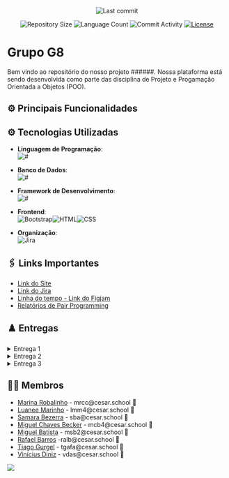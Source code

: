 <p align="center">
  <img
    src="https://img.shields.io/github/last-commit/ticogafa/projetos3"
    alt="Last commit"
  />
</p>

<p align="center">
  <img
    src="https://img.shields.io/github/repo-size/ticogafa/projetos3"
    alt="Repository Size"
  />
  <img
    src="https://img.shields.io/github/languages/count/ticogafa/projetos3"
    alt="Language Count"
  />
  <img
    src="https://img.shields.io/github/commit-activity/t/ticogafa/projetos3"
    alt="Commit Activity"
  />
  <a href="LICENSE"
    ><img
      src="https://img.shields.io/github/license/ticogafa/projetos3"
      alt="License"
  /></a>
</p>

# Grupo G8

Bem vindo ao repositório do nosso projeto ######. Nossa plataforma está sendo desenvolvida como parte das disciplina de Projeto e Progamação Orientada a Objetos (POO). 

## ⚙️ Principais Funcionalidades



## ⚙ Tecnologias Utilizadas

- **Linguagem de Programação**:<br>![#](#)

- **Banco de Dados**:<br>![#](#)


- **Framework de Desenvolvimento**:<br>![#](#)

- **Frontend**:<br>![Bootstrap](https://img.shields.io/badge/Bootstrap-7952B3?style=for-the-badge&logo=bootstrap&logoColor=white)![HTML](https://img.shields.io/badge/HTML5-E34F26?style=for-the-badge&logo=html5&logoColor=white)![CSS](https://img.shields.io/badge/CSS3-1572B6?style=for-the-badge&logo=css3&logoColor=white)

- **Organização**:<br>![Jira](https://img.shields.io/badge/Jira-0052CC?style=for-the-badge&logo=jira&logoColor=white)



## 🖇️ Links Importantes

<ul>
  <li>
    <a  href="#">
      Link do Site</a
  </li> 

  <li>
    <a  href="(https://projetos-3.atlassian.net/jira/software/projects/SCRUM/boards/1/backlog)"
      >Link do Jira</a
    >
  </li>
    <li>
    <a  href="https://www.figma.com/board/FMqkKGk05UXgtjc96q9RxC/Untitled?node-id=0-1&t=C79wtwo0ExmmG2mg-1"
      >Linha do tempo - Link do Figjam</a
    >
  </li>
  
  <li>
    <a  href="https://docs.google.com/document/d/1ljz8ROeIYSIZLIOdjvwuQpQeAy53GX0e1S5-C4grJJ4/edit?usp=sharing"
      >Relatórios de Pair Programming</a
    >
  </li>
</ul>

## ♟️ Entregas

<details>
<summary>Entrega 1</summary>
<ul>
  <li>
<a href="#">Imagem do backlog no Jira</a>
</li>
  
<li>
    <a  href="https://youtu.be/zFNmWAJjifI"
      >Protótipo  de Baixa Fidelidade - Screencast</a
    >
  </li>
  
  <li>
 <a href="#">Quadro sprint 1 iniciada</a>
  </li>

</ul>
</details>

<details>
<summary>Entrega 2</summary>
<ul>
<li>
    <a  href="#"
      >Protótipo Lo-Fi no Figma</a
    >
  </li>
<li>
<a href ="Mídia/Diagramas">Diagrama de Atividades</a>
</li>


<li> 
  <a href="#">BugTracker</a>
</li>

<li> 
  <a href="#">Screencast - Uso do Sistema</a>
</li>

<li> 
  <a href="#">Screencast Lo-Fi</a>
</li>
 <li>
    <a  href="#"
      >Relatórios de Pair Programming</a
    >
  </li>


</ul>
</details>

<details>
<summary>Entrega 3</summary>
<ul>
  <li>
    <a  href="#"
      >ScreenCast Lo-Fi</a
    >
  </li>
 <li>
    <a  href="#"
      >Protótipo Lo-Fi no Figma</a
    >
  </li>
  <li>
    <a  href="#"
      >ScreenCast - Uso do Sistema</a
    >
  </li>
 <li>
    <a  href="#"
      >Relatórios de Pair Programming</a
    >
  </li>
  <li>
    <a  href="#"
      >Diagrama de Atividades</a
    >
  </li>
  <li>
    <a  href="#"
      >ScreenCast - Deployment e Build</a
    >
  </li>
  <li>
    <a  href="#"
      >ScreenCast - Testes E2E</a
    >
  </li>


   <li>
    <a  href="#"
      >Quadro Sprint 2</a
    >
  </li>

   <li>
    <a  href="#"
      >BugTracker</a
    >
  </li>
</ul>


</details>




</details>

## 👩‍💻 Membros

<ul>
  <li>
    <a href="https://github.com/#">Marina Robalinho</a> - mrcc@cesar.school 📩
  </li>
   <li>
    <a href="https://github.com/#">Luanee Marinho</a> - lmm4@cesar.school 📩
  </li>
   <li>
    <a href="https://github.com/#">Samara Bezerra</a> - sba@cesar.school 📩
  </li>
  <li>
    <a href="https://github.com/#">Miguel Chaves Becker</a> - mcb4@cesar.school 📩
  </li>
   <li>
    <a href="https://github.com/MigueldsBatista">Miguel Batista</a> - msb2@cesar.school 📩
  </li>
  <li>
    <a href="https://github.com/raf7525">Rafael Barros</a> -ralb@cesar.school 📩
  </li>
  <li>
    <a href="https://github.com/ticogafa">Tiago Gurgel</a> - tgafa@cesar.school 📩
  </li>
  <li>
    <a href="https://github.com/xTvini">Vinícius Diniz</a> - vdas@cesar.school 📩
  </li>
</ul>

<a href="https://github.com/ticogafa/projetos3/graphs/contributors">
  <img src="https://contrib.rocks/image?repo=ticogafa/projetos3" />
</a>

